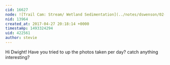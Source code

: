 ```yaml
---
cid: 16627
node: ![Trail Cam: Stream/ Wetland Sedimentation](../notes/dswenson/02-26-2017/trail-cam-stream-wetland-sedimentation)
nid: 13964
created_at: 2017-04-27 20:18:14 +0000
timestamp: 1493324294
uid: 422561
author: stevie
---
```


Hi Dwight! Have you tried to up the photos taken per day? catch anything interesting? 